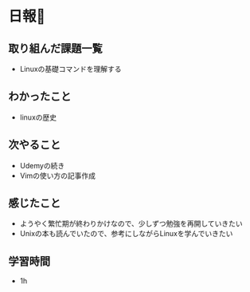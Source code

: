 # 日報🐶

## 取り組んだ課題一覧

* Linuxの基礎コマンドを理解する
  
## わかったこと

* linuxの歴史

## 次やること

* Udemyの続き
* Vimの使い方の記事作成

## 感じたこと

* ようやく繁忙期が終わりかけなので、少しずつ勉強を再開していきたい
* Unixの本も読んでいたので、参考にしながらLinuxを学んでいきたい

## 学習時間

* 1h